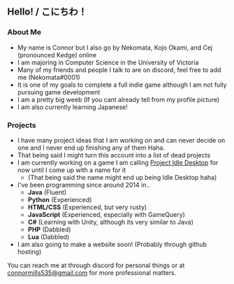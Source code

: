 ## Hello! / こにちわ！

<!--
**KojoOkami/KojoOkami** is a ✨ _special_ ✨ repository because its `README.md` (this file) appears on your GitHub profile.
-->

### About Me

- My name is Connor but I also go by Nekomata, Kojo Okami, and Cej (pronounced Kedge) online
- I am majoring in Computer Science in the University of Victoria
- Many of my friends and people I talk to are on discord, feel free to add me (Nekomata#0001)
- It is one of my goals to complete a full indie game although I am not fully pursuing game development
- I am a pretty big weeb (If you cant already tell from my profile picture)
- I am also currently learning Japanese!

### Projects

- I have many project ideas that I am working on and can never decide on one and I never end up finishing any of them Haha.
- That being said I might turn this account into a list of dead projects
- I am currently working on a game I am calling [Project Idle Desktop](http://github.com/KojoOkami/ProjectIdleDesktop) for now until I come up with a name for it
  - (That being said the name might end up being Idle Desktop haha)
- I've been programming since around 2014 in..
  - **Java** (Fluent)
  - **Python** (Experienced)
  - **HTML/CSS** (Experienced, but very rusty)
  - **JavaScript** (Experienced, especially with GameQuery)
  - **C#** (Learning with Unity, although its very similar to Java)
  - **PHP** (Dabbled)
  - **Lua** (Dabbled)
- I am also going to make a website soon! (Probably through github hosting)

You can reach me at through discord for personal things or at connormills535@gmail.com for more professional matters.
